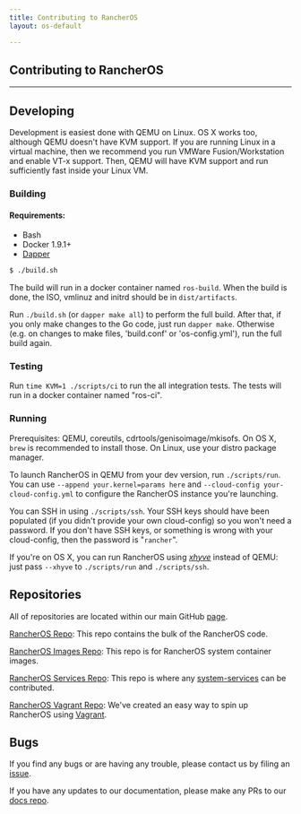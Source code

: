 ```yaml
---
title: Contributing to RancherOS
layout: os-default

---
```


## Contributing to RancherOS
---

## Developing

Development is easiest done with QEMU on Linux. OS X works too, although QEMU doesn't have KVM support. If you are running Linux in a virtual machine, then we recommend you run VMWare Fusion/Workstation and enable VT-x support.  Then, QEMU will have KVM support and run sufficiently fast inside your Linux VM.

### Building

#### Requirements:

* Bash
* Docker 1.9.1+ 
* [Dapper](https://github.com/rancher/dapper) 


```bash
$ ./build.sh
```

The build will run in a docker container named `ros-build`. When the build is done, the ISO, vmlinuz and initrd should be in `dist/artifacts`. 

Run `./build.sh` (or `dapper make all`) to perform the full build.  After that, if you only make changes to the Go code, just run `dapper make`. Otherwise (e.g. on changes to make files, 'build.conf' or 'os-config.yml'), run the full build again.

### Testing

Run `time KVM=1 ./scripts/ci` to run the all integration tests. The tests will run in a docker container named "ros-ci".

### Running

Prerequisites: QEMU, coreutils, cdrtools/genisoimage/mkisofs. 
On OS X, `brew` is recommended to install those. On Linux, use your distro package manager.

To launch RancherOS in QEMU from your dev version, run `./scripts/run`. You can use `--append your.kernel=params here` and `--cloud-config your-cloud-config.yml` to configure the RancherOS instance you're launching.

You can SSH in using `./scripts/ssh`.  Your SSH keys should have been populated (if you didn't provide your own cloud-config) so you won't need a password.  If you don't have SSH keys, or something is wrong with your cloud-config, then the password is "`rancher`".

If you're on OS X, you can run RancherOS using [_xhyve_](https://github.com/mist64/xhyve) instead of QEMU: just pass `--xhyve` to `./scripts/run` and `./scripts/ssh`.


## Repositories

All of repositories are located within our main GitHub [page](https://github.com/rancher). 

[RancherOS Repo](https://github.com/rancher/os): This repo contains the bulk of the RancherOS code.

[RancherOS Images Repo](https://github.com/rancher/os-images): This repo is for RancherOS system container images.

[RancherOS Services Repo](https://github.com/rancher/os-services): This repo is where any [system-services]({{site.baseurl}}/os/system-services/) can be contributed.

[RancherOS Vagrant Repo](https://github.com/rancher/os-vagrant): We've created an easy way to spin up RancherOS using [Vagrant]({{site.baseurl}}/os/getting-started/docs). 


## Bugs

If you find any bugs or are having any trouble, please contact us by filing an [issue](https://github.com/rancher/os/issues/new). 

If you have any updates to our documentation, please make any PRs to our [docs repo](https://github.com/rancher/rancher.github.io).

<br>
<br>